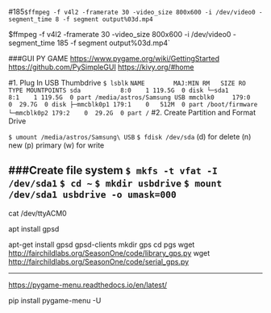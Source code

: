 
#185`$ffmpeg -f v4l2 -framerate 30 -video_size 800x600 -i /dev/video0 -segment_time 8 -f segment output%03d.mp4`

$ffmpeg -f v4l2 -framerate 30 -video_size 800x600 -i /dev/video0 -segment_time 185 -f segment output%03d.mp4`


###GUI
PY GAME
https://www.pygame.org/wiki/GettingStarted
https://github.com/PySimpleGUI
https://kivy.org/#home

#1. Plug In USB Thumbdrive
`$ lsblk`
`
NAME        MAJ:MIN RM   SIZE RO TYPE MOUNTPOINTS
sda           8:0    1 119.5G  0 disk
└─sda1        8:1    1 119.5G  0 part /media/astros/Samsung USB
mmcblk0     179:0    0  29.7G  0 disk
├─mmcblk0p1 179:1    0   512M  0 part /boot/firmware
└─mmcblk0p2 179:2    0  29.2G  0 part /
`
#2. Create Partition and Format Drive

`$ umount /media/astros/Samsung\ USB`
`$ fdisk /dev/sda`
(d) for delete 
(n) new
(p) primary
<enter><enter><enter>
(w) for write

###Create file system
`$ mkfs -t vfat -I /dev/sda1`
`$ cd ~`
`$ mkdir usbdrive`
`$ mount /dev/sda1 usbdrive -o umask=000`
---------------------------------------------------------------------------------

cat /dev/ttyACM0

 apt install gpsd


apt-get install gpsd gpsd-clients
mkdir gps
cd pgs
 wget http://fairchildlabs.org/SeasonOne/code/library_gps.py
  wget http://fairchildlabs.org/SeasonOne/code/serial_gps.py

----------------------------------------------------------------------------

https://pygame-menu.readthedocs.io/en/latest/

pip install pygame-menu -U

